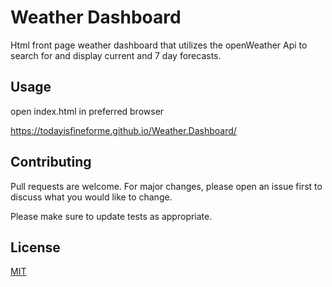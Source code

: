 # Weather Dashboard

Html front page weather dashboard that utilizes the openWeather Api to search for and display current and 7 day forecasts.

## Usage
open index.html in preferred browser

https://todayisfineforme.github.io/Weather.Dashboard/


## Contributing
Pull requests are welcome. For major changes, please open an issue first to discuss what you would like to change.

Please make sure to update tests as appropriate.

## License
[MIT](https://choosealicense.com/licenses/mit/)

